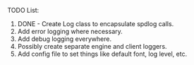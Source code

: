 TODO List:

1. DONE - Create Log class to encapsulate spdlog calls.
2. Add error logging where necessary.
3. Add debug logging everywhere.
4. Possibly create separate engine and client loggers.
5. Add config file to set things like default font, log level, etc.
